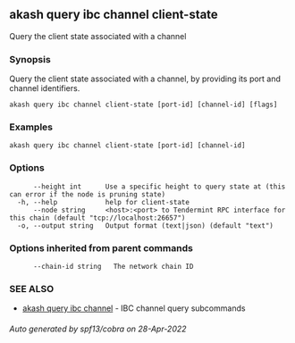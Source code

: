 ## akash query ibc channel client-state

Query the client state associated with a channel

### Synopsis

Query the client state associated with a channel, by providing its port and channel identifiers.

```
akash query ibc channel client-state [port-id] [channel-id] [flags]
```

### Examples

```
akash query ibc channel client-state [port-id] [channel-id]
```

### Options

```
      --height int      Use a specific height to query state at (this can error if the node is pruning state)
  -h, --help            help for client-state
      --node string     <host>:<port> to Tendermint RPC interface for this chain (default "tcp://localhost:26657")
  -o, --output string   Output format (text|json) (default "text")
```

### Options inherited from parent commands

```
      --chain-id string   The network chain ID
```

### SEE ALSO

* [akash query ibc channel](akash_query_ibc_channel.md)	 - IBC channel query subcommands

###### Auto generated by spf13/cobra on 28-Apr-2022
